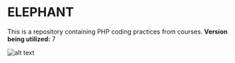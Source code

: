 # ELEPHANT
This is a repository containing PHP coding practices from courses. 
**Version being utilized:** 7

![alt text](https://e5ce463uma323hyvrr4xumqs-wpengine.netdna-ssl.com/wp-content/uploads/2019/12/php-elephant.png)

